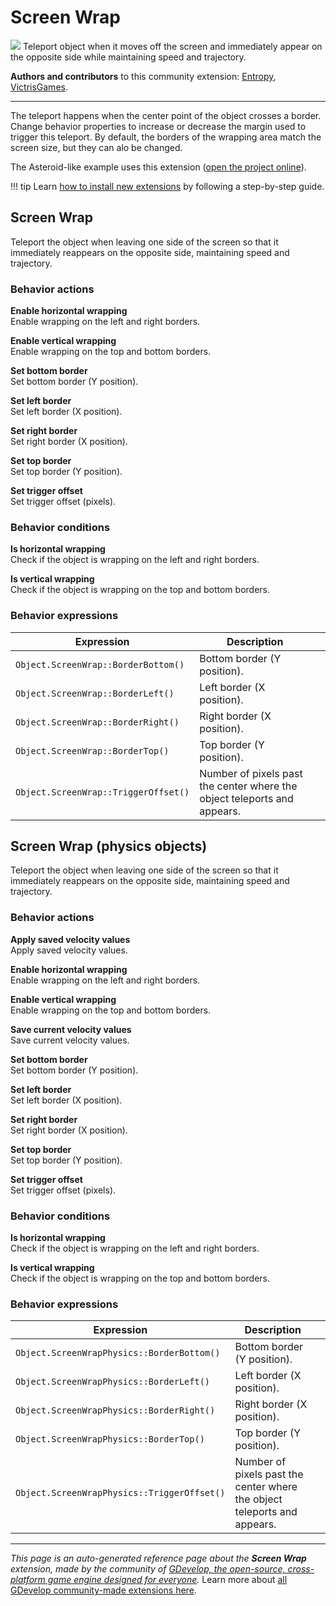 # Screen Wrap

<img src="https://resources.gdevelop-app.com/assets/Icons/monitor-screenshot.svg" class="extension-icon"></img>
Teleport object when it moves off the screen and immediately appear on the opposite side while maintaining speed and trajectory.

**Authors and contributors** to this community extension: [Entropy](https://gd.games/Entropy), [VictrisGames](https://gd.games/VictrisGames).

---

The teleport happens when the center point of the object crosses a border. 
Change behavior properties to increase or decrease the margin used to trigger this teleport.
By default, the borders of the wrapping area match the screen size, but they can alo be changed.

The Asteroid-like example uses this extension ([open the project online](https://editor.gdevelop.io/?project=example://space-asteroid)).

!!! tip
    Learn [how to install new extensions](/gdevelop5/extensions/search) by following a step-by-step guide.



## Screen Wrap 

Teleport the object when leaving one side of the screen so that it immediately reappears on the opposite side, maintaining speed and trajectory. 

### Behavior actions

**Enable horizontal wrapping**  
Enable wrapping on the left and right borders.

**Enable vertical wrapping**  
Enable wrapping on the top and bottom borders.

**Set bottom border**  
Set bottom border (Y position).

**Set left border**  
Set left border (X position).

**Set right border**  
Set right border (X position).

**Set top border**  
Set top border (Y position).

**Set trigger offset**  
Set trigger offset (pixels).

### Behavior conditions

**Is horizontal wrapping**  
Check if the object is wrapping on the left and right borders.

**Is vertical wrapping**  
Check if the object is wrapping on the top and bottom borders.

### Behavior expressions

| Expression | Description |  |
|-----|-----|-----|
| `Object.ScreenWrap::BorderBottom()` | Bottom border (Y position). ||
| `Object.ScreenWrap::BorderLeft()` | Left border (X position). ||
| `Object.ScreenWrap::BorderRight()` | Right border (X position). ||
| `Object.ScreenWrap::BorderTop()` | Top border (Y position). ||
| `Object.ScreenWrap::TriggerOffset()` | Number of pixels past the center where the object teleports and appears. ||

## Screen Wrap (physics objects) 

Teleport the object when leaving one side of the screen so that it immediately reappears on the opposite side, maintaining speed and trajectory. 

### Behavior actions

**Apply saved velocity values**  
Apply saved velocity values.

**Enable horizontal wrapping**  
Enable wrapping on the left and right borders.

**Enable vertical wrapping**  
Enable wrapping on the top and bottom borders.

**Save current velocity values**  
Save current velocity values.

**Set bottom border**  
Set bottom border (Y position).

**Set left border**  
Set left border (X position).

**Set right border**  
Set right border (X position).

**Set top border**  
Set top border (Y position).

**Set trigger offset**  
Set trigger offset (pixels).

### Behavior conditions

**Is horizontal wrapping**  
Check if the object is wrapping on the left and right borders.

**Is vertical wrapping**  
Check if the object is wrapping on the top and bottom borders.

### Behavior expressions

| Expression | Description |  |
|-----|-----|-----|
| `Object.ScreenWrapPhysics::BorderBottom()` | Bottom border (Y position). ||
| `Object.ScreenWrapPhysics::BorderLeft()` | Left border (X position). ||
| `Object.ScreenWrapPhysics::BorderRight()` | Right border (X position). ||
| `Object.ScreenWrapPhysics::BorderTop()` | Top border (Y position). ||
| `Object.ScreenWrapPhysics::TriggerOffset()` | Number of pixels past the center where the object teleports and appears. ||

---

*This page is an auto-generated reference page about the **Screen Wrap** extension, made by the community of [GDevelop, the open-source, cross-platform game engine designed for everyone](https://gdevelop.io/).* Learn more about [all GDevelop community-made extensions here](/gdevelop5/extensions).